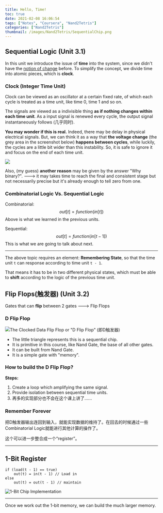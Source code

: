```yaml
---
title: Hello, Time!
toc: true
date: 2021-02-08 16:06:54
tags: ["Notes", "Coursera", "Nand2Tetris"]
categories: ["Nand2Tetris"]
thumbnail: /images/Nand2Tetris/SequentialChip.png
---
```




## Sequential Logic (Unit 3.1)

In this unit we introduce the issue of **time** into the system, since we didn't have the <u>notion of change</u> before. To simplify the concept, we divide time into atomic pieces, which is **clock**.

### Clock (Integer Time Unit)

Clock can be viewed as an oscillator at a certain fixed rate, of which each cycle is treated as a time unit, like time 0, time 1 and so on.

The signals are viewed as a indivisible thing **as if nothing changes within each time unit**. As a input signal is renewed every cycle, the output signal instantaneously follows (几乎同时). 

**You may wonder if this is real.** Indeed, there may be delay in physical electrical signals. But, we can think it as a way that **the voltage change** (the grey area in the screenshot below) **happens between cycles**, while luckily, the cycles are a little bit wider than this instability. So, it is safe to ignore it and focus on the end of each time unit. 

![](/images/Nand2Tetris/theClock.png)

Also, (my guess) **another reason** may be given by the answer "Why binary?". ---> it may takes time to reach the final and consistent stage but not necessarily precise but it's already enough to tell zero from one.

### Combinatorial Logic Vs. Sequential Logic

Combinatorial: 
$$
out[t] = function(in[t])
$$
Above is what we learned in the previous units.



Sequential:
$$
out[t] = function(in[t - 1])
$$
This is what we are going to talk about next.

---

The above topic requires an element: **Remembering State**, so that the time unit `t` can response according to time unit `t - 1`.

That means it has to be in two different physical states, which must be able to **shift** according to the logic of the previous time unit.

## Flip Flops(触发器) (Unit 3.2)

Gates that can **flip** between 2 gates ---> Flip Flops

### D Flip Flop

![The Clocked Data Flip Flop or "D Flip Flop" (即D触发器)](/images/Nand2Tetris/SequentialChip.png)

* The little triangle represents this is a sequential chip.
* It is primitive in this course, like Nand Gate, the base of all other gates.
* It can be built from Nand Gate.
* It is a simple gate with "memory".

### How to build the D Flip Flop?

**Steps:**

1. Create a loop which amplifying the same signal.
2. Provide isolation between sequential time units.
3. 再多的实现部分也不会在这个课上讲了……

### Remember Forever

把D触发器输出连回到输入，就能实现数据的维持了。在回去的时候通过一些Combinatorial Logic就能进行其他计算的操作了。

这个可以进一步整合成一个“register”。

---

## 1-Bit Register

```
if (load(t - 1) == true)
	out(t) = in(t - 1) // Load in 
else
	out(t) = out(t - 1) // maintain
```

![1-Bit Chip Implementation](/images/Nand2Tetris/registerImple.png)

---

Once we work out the 1-bit memory, we can build the much larger memory.




